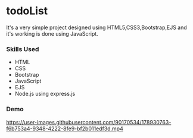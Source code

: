 # todoList
It's a very simple project designed using HTML5,CSS3,Bootstrap,EJS and it's working is done using JavaScript.

### Skills Used
- HTML
- CSS
- Bootstrap
- JavaScript
- EJS
- Node.js using express.js


### Demo



https://user-images.githubusercontent.com/90170534/178930763-f6b753a4-9348-4222-8fe9-bf2b011edf3d.mp4


